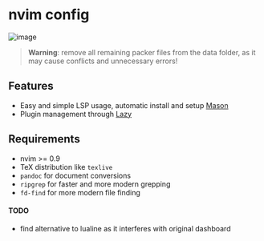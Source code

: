 # nvim config

![image](https://user-images.githubusercontent.com/45210978/233858627-e067a2a4-4b18-4a2e-b079-6fd26ada45ea.png)

> **Warning**: remove all remaining packer files from the data folder, as it may cause conflicts and unnecessary errors!

## Features

- Easy and simple LSP usage, automatic install and setup [Mason](https://github.com/williamboman/mason.nvimhttps://github.com/williamboman/mason.nvim)
- Plugin management through [Lazy](https://github.com/folke/lazy.nvimhttps://github.com/folke/lazy.nvim)

## Requirements

- nvim >= 0.9
- TeX distribution like `texlive`
- `pandoc` for document conversions
- `ripgrep` for faster and more modern grepping
- `fd-find` for more modern file finding

#### TODO

- find alternative to lualine as it interferes with original dashboard
